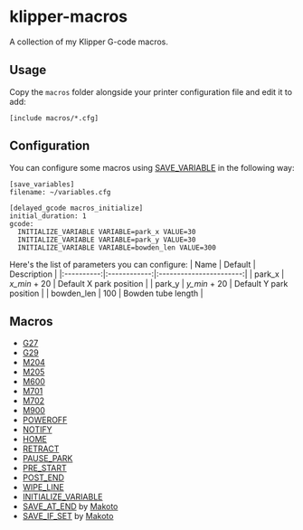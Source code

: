 # klipper-macros

A collection of my Klipper G-code macros.

## Usage
Copy the `macros` folder alongside your printer configuration file and edit it to add:

```
[include macros/*.cfg]
```

## Configuration
You can configure some macros using [SAVE_VARIABLE](https://github.com/KevinOConnor/klipper/blob/master/docs/G-Codes.md#save-variables) in the following way:

```
[save_variables]
filename: ~/variables.cfg

[delayed_gcode macros_initialize]
initial_duration: 1
gcode:
  INITIALIZE_VARIABLE VARIABLE=park_x VALUE=30
  INITIALIZE_VARIABLE VARIABLE=park_y VALUE=30
  INITIALIZE_VARIABLE VARIABLE=bowden_len VALUE=300
```

Here's the list of parameters you can configure:
| Name       | Default      | Description             |
|:----------:|:------------:|:-----------------------:|
| park_x     | *x_min* + 20 | Default X park position |
| park_y     | *y_min* + 20 | Default Y park position |
| bowden_len | 100          | Bowden tube length      |

## Macros
* [G27](/macros/G27.cfg)
* [G29](/macros/G29.cfg)
* [M204](/macros/M204.cfg)
* [M205](/macros/M205.cfg)
* [M600](/macros/M600.cfg)
* [M701](/macros/M701.cfg)
* [M702](/macros/M702.cfg)
* [M900](/macros/M900.cfg)
* [POWEROFF](/macros/POWEROFF.cfg)
* [NOTIFY](/macros/NOTIFY.cfg)
* [HOME](/macros/HOME.cfg)
* [RETRACT](/macros/RETRACT.cfg)
* [PAUSE_PARK](/macros/PAUSE_PARK.cfg)
* [PRE_START](/macros/PRE_START.cfg)
* [POST_END](/macros/POST_END.cfg)
* [WIPE_LINE](/macros/WIPE_LINE.cfg)
* [INITIALIZE_VARIABLE](/macros/INITIALIZE_VARIABLE.cfg)
* [SAVE_AT_END](/macros/SAVE_AT_END.cfg) by [Makoto](https://klipper.info/macro-examples-1/makotos-conditional-config-saving)
* [SAVE_IF_SET](/macros/SAVE_IF_SET.cfg) by [Makoto](https://klipper.info/macro-examples-1/makotos-conditional-config-saving)
